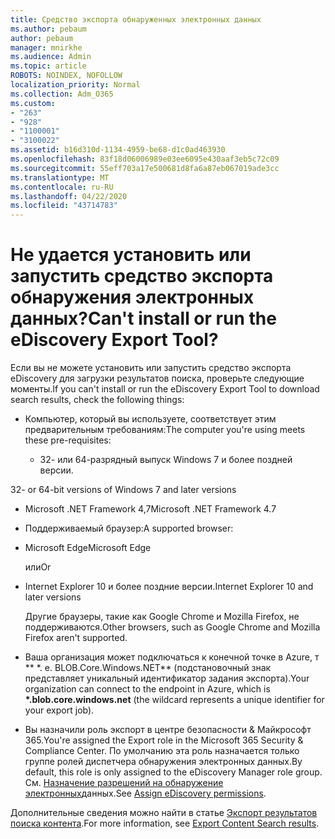 ```yaml
---
title: Средство экспорта обнаруженных электронных данных
ms.author: pebaum
author: pebaum
manager: mnirkhe
ms.audience: Admin
ms.topic: article
ROBOTS: NOINDEX, NOFOLLOW
localization_priority: Normal
ms.collection: Adm_O365
ms.custom:
- "263"
- "928"
- "1100001"
- "3100022"
ms.assetid: b16d310d-1134-4959-be68-d1c0ad463930
ms.openlocfilehash: 83f18d06006989e03ee6095e430aaf3eb5c72c09
ms.sourcegitcommit: 55eff703a17e500681d8fa6a87eb067019ade3cc
ms.translationtype: MT
ms.contentlocale: ru-RU
ms.lasthandoff: 04/22/2020
ms.locfileid: "43714783"
---
```

# <a name="cant-install-or-run-the-ediscovery-export-tool"></a><span data-ttu-id="3c72b-102">Не удается установить или запустить средство экспорта обнаружения электронных данных?</span><span class="sxs-lookup"><span data-stu-id="3c72b-102">Can't install or run the eDiscovery Export Tool?</span></span>

<span data-ttu-id="3c72b-103">Если вы не можете установить или запустить средство экспорта eDiscovery для загрузки результатов поиска, проверьте следующие моменты.</span><span class="sxs-lookup"><span data-stu-id="3c72b-103">If you can't install or run the eDiscovery Export Tool to download search results, check the following things:</span></span>
  
- <span data-ttu-id="3c72b-104">Компьютер, который вы используете, соответствует этим предварительным требованиям:</span><span class="sxs-lookup"><span data-stu-id="3c72b-104">The computer you're using meets these pre-requisites:</span></span>

  - <span data-ttu-id="3c72b-105">32- или 64-разрядный выпуск Windows 7 и более поздней версии.


</span><span class="sxs-lookup"><span data-stu-id="3c72b-105">32- or 64-bit versions of Windows 7 and later versions</span></span>

  - <span data-ttu-id="3c72b-106">Microsoft .NET Framework 4,7</span><span class="sxs-lookup"><span data-stu-id="3c72b-106">Microsoft .NET Framework 4.7</span></span>

  - <span data-ttu-id="3c72b-107">Поддерживаемый браузер:</span><span class="sxs-lookup"><span data-stu-id="3c72b-107">A supported browser:</span></span>

  - <span data-ttu-id="3c72b-108">Microsoft Edge</span><span class="sxs-lookup"><span data-stu-id="3c72b-108">Microsoft Edge</span></span>

    <span data-ttu-id="3c72b-109">или</span><span class="sxs-lookup"><span data-stu-id="3c72b-109">Or</span></span>

  - <span data-ttu-id="3c72b-110">Internet Explorer 10 и более поздние версии.</span><span class="sxs-lookup"><span data-stu-id="3c72b-110">Internet Explorer 10 and later versions</span></span>

    <span data-ttu-id="3c72b-111">Другие браузеры, такие как Google Chrome и Mozilla Firefox, не поддерживаются.</span><span class="sxs-lookup"><span data-stu-id="3c72b-111">Other browsers, such as Google Chrome and Mozilla Firefox aren't supported.</span></span>

- <span data-ttu-id="3c72b-112">Ваша организация может подключаться к конечной точке в Azure, т \*\* \*. е. BLOB.Core.Windows.NET\*\* (подстановочный знак представляет уникальный идентификатор задания экспорта).</span><span class="sxs-lookup"><span data-stu-id="3c72b-112">Your organization can connect to the endpoint in Azure, which is **\*.blob.core.windows.net** (the wildcard represents a unique identifier for your export job).</span></span>

- <span data-ttu-id="3c72b-113">Вы назначили роль экспорт в центре безопасности &amp; Майкрософт 365.</span><span class="sxs-lookup"><span data-stu-id="3c72b-113">You're assigned the Export role in the Microsoft 365 Security &amp; Compliance Center.</span></span> <span data-ttu-id="3c72b-114">По умолчанию эта роль назначается только группе ролей диспетчера обнаружения электронных данных.</span><span class="sxs-lookup"><span data-stu-id="3c72b-114">By default, this role is only assigned to the eDiscovery Manager role group.</span></span> <span data-ttu-id="3c72b-115">См. [Назначение разрешений на обнаружение электронных](https://docs.microsoft.com/office365/securitycompliance/assign-ediscovery-permissions)данных.</span><span class="sxs-lookup"><span data-stu-id="3c72b-115">See [Assign eDiscovery permissions](https://docs.microsoft.com/office365/securitycompliance/assign-ediscovery-permissions).</span></span>

<span data-ttu-id="3c72b-116">Дополнительные сведения можно найти в статье [Экспорт результатов поиска контента](https://docs.microsoft.com/office365/securitycompliance/export-search-results).</span><span class="sxs-lookup"><span data-stu-id="3c72b-116">For more information, see [Export Content Search results](https://docs.microsoft.com/office365/securitycompliance/export-search-results).</span></span>
  
